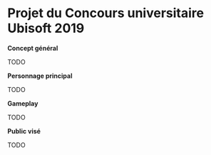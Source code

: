 ﻿# Projet du Concours universitaire Ubisoft 2019

**Concept général**

TODO

**Personnage principal**

TODO

**Gameplay**

TODO

**Public visé**

TODO

